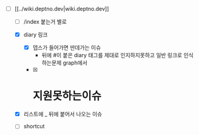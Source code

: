 - [ ] [[../wiki.deptno.dev|wiki.deptno.dev]]
  - [ ] /index 붙는거 별로
  - [X] diary 링크
    - [X] 뎁스가 들어가면 딴데가는 이슈
      - 뒤에 #이 붙은 diary 태그를 제대로 인지하지못하고  일반 링크로 인식하는문제 graph에서
    - [X] # 지원못하는이슈
  - [X] 리스트에 _ 뒤에 붙어서 나오는 이슈
  - [ ] shortcut

